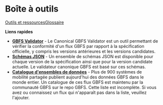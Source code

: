 # Boîte à outils

<div class="landing-page"><a class="button" href="resources">Outils et ressources</a><a class="button" href="glossary">Glossaire</a></div>

<div class="toolbox"><p><strong>Liens rapides</strong></p>
<ul>
<li><a href="https://gbfs-validator.mobilitydata.org/"><strong>GBFS Validator</strong></a> - Le Canonical GBFS Validator est un outil permettant de vérifier la conformité d'un flux GBFS par rapport à la spécification officielle, y compris les versions antérieures et les versions candidates.</li>
<li><a href="https://github.com/MobilityData/gbfs-json-schema"><strong>Schémas JSON</strong></a> - Un ensemble de schémas JSON est disponible pour chaque version de la spécification ainsi que pour la version candidate actuelle. Le validateur canonique GBFS est basé sur ces schémas.</li>
<li><a href="https://github.com/MobilityData/gbfs/blob/master/systems.csv"><strong>Catalogue d'ensembles de données</strong></a> - Plus de 900 systèmes de mobilité partagée publient aujourd'hui des données GBFS dans le monde entier. Un catalogue de ces flux GBFS est maintenu par la communauté GBFS sur le repo GBFS. Cette liste est incomplète. Si vous avez ou connaissez un flux qui n'apparaît pas dans la liste, veuillez l'ajouter.</li>
</ul></div>

<!-- <div data-tf-popover="BCiwESfg" data-tf-button-color="#294774" data-tf-button-text="Launch me" data-tf-iframe-props="title=GBFS Documentation Platform Feedback" data-tf-medium="snippet" style="all:unset;"></div><script src="//embed.typeform.com/next/embed.js"></script> -->
